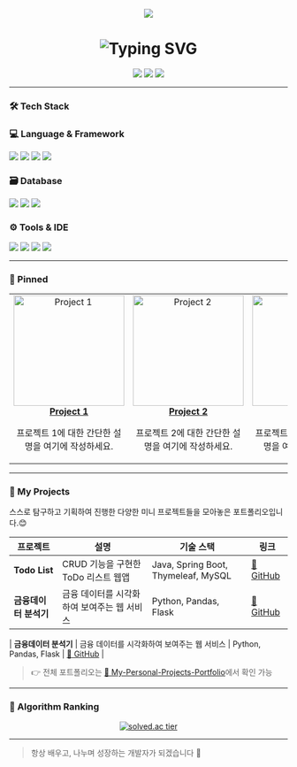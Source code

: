 <p align="center">
  <img src="https://capsule-render.vercel.app/api?type=waving&color=0:20C997,100:87EBAE&height=200&section=header" />
</p>

<h1 align="center">
  <img src="https://readme-typing-svg.herokuapp.com?font=Pacifico&size=36&duration=2500&color=006400&center=true&vCenter=true&width=500&lines=Hi!+I'm+Minkyoung+Moon+:D" alt="Typing SVG" />
</h1>

<p align="center"> </p>


<p align="center">
  <a href="mailto:your.email@example.com"><img src="https://img.shields.io/badge/email-D14836?style=flat&logo=gmail&logoColor=white"/></a>
  <a href="https://velog.io/@yourvelog"><img src="https://img.shields.io/badge/velog-20C997?style=flat&logo=velog&logoColor=white"/></a>
  <a href="https://github.com/yourgithub"><img src="https://img.shields.io/badge/github-181717?style=flat&logo=github&logoColor=white"/></a>
</p>

---

### 🛠 Tech Stack

### 💻 Language & Framework
<p>
  <img src="https://img.shields.io/badge/Java-007396?style=flat&logo=java&logoColor=white"/>
  <img src="https://img.shields.io/badge/Spring%20Boot-6DB33F?style=flat&logo=spring-boot&logoColor=white"/>
  <img src="https://img.shields.io/badge/JPA-59666C?style=flat&logo=hibernate&logoColor=white"/>
  <img src="https://img.shields.io/badge/Thymeleaf-005F0F?style=flat&logo=spring&logoColor=white"/>
</p>

### 🗃 Database
<p>
  <img src="https://img.shields.io/badge/MySQL-4479A1?style=flat&logo=mysql&logoColor=white"/>
  <img src="https://img.shields.io/badge/Oracle-F80000?style=flat&logo=oracle&logoColor=white"/>
  <img src="https://img.shields.io/badge/DBeaver-372923?style=flat&logo=datagrip&logoColor=white"/>
</p>

### ⚙️ Tools & IDE
<p>
  <img src="https://img.shields.io/badge/Git-F05032?style=flat&logo=git&logoColor=white"/>
  <img src="https://img.shields.io/badge/GitHub-181717?style=flat&logo=github&logoColor=white"/>
  <img src="https://img.shields.io/badge/IntelliJ%20IDEA-000000?style=flat&logo=intellijidea&logoColor=white"/>
  <img src="https://img.shields.io/badge/Docker-2496ED?style=flat&logo=docker&logoColor=white"/>
</p>

---

### 📌 Pinned
<table>
  <tr>
    <td align="center" width="250">
      <a href="https://github.com/yourgithub/project1" target="_blank">
        <img src="https://repository-images.githubusercontent.com/프로젝트1-ID/size" alt="Project 1" width="200" />
        <br/>
        <b>Project 1</b>
      </a>
      <p>프로젝트 1에 대한 간단한 설명을 여기에 작성하세요.</p>
    </td>
    <td align="center" width="250">
      <a href="https://github.com/yourgithub/project2" target="_blank">
        <img src="https://repository-images.githubusercontent.com/프로젝트2-ID/size" alt="Project 2" width="200" />
        <br/>
        <b>Project 2</b>
      </a>
      <p>프로젝트 2에 대한 간단한 설명을 여기에 작성하세요.</p>
    </td>
    <td align="center" width="250">
      <a href="https://github.com/yourgithub/project3" target="_blank">
        <img src="https://repository-images.githubusercontent.com/프로젝트3-ID/size" alt="Project 3" width="200" />
        <br/>
        <b>Project 3</b>
      </a>
      <p>프로젝트 3에 대한 간단한 설명을 여기에 작성하세요.</p>
    </td>
  </tr>
</table>

---

### 📌 My Projects
스스로 탐구하고 기획하여 진행한 다양한 미니 프로젝트들을 모아놓은 포트폴리오입니다.😊

| 프로젝트 | 설명 | 기술 스택 | 링크 |
|----------|------|-----------|------|
| **Todo List** | CRUD 기능을 구현한 ToDo 리스트 웹앱 | Java, Spring Boot, Thymeleaf, MySQL | [🔗 GitHub](https://github.com/yourgithub/todo-list) |
| **금융데이터 분석기** | 금융 데이터를 시각화하여 보여주는 웹 서비스 | Python, Pandas, Flask | [🔗 GitHub](https://github.com/yourgithub/finance-analyzer) |

| **금융데이터 분석기** | 금융 데이터를 시각화하여 보여주는 웹 서비스 | Python, Pandas, Flask | [🔗 GitHub](https://github.com/yourgithub/finance-analyzer) |

> 👉 전체 포트폴리오는 [📂 My-Personal-Projects-Portfolio](https://github.com/yourgithub/My-Personal-Projects-Portfolio)에서 확인 가능

---

### 🧮 Algorithm Ranking

<p align="center">
  <a href="https://solved.ac/ryuchae">
    <img src="http://mazassumnida.wtf/api/v2/generate_badge?boj=ess0520" alt="solved.ac tier"/>
  </a>
</p>

---

> 항상 배우고, 나누며 성장하는 개발자가 되겠습니다 🙌
